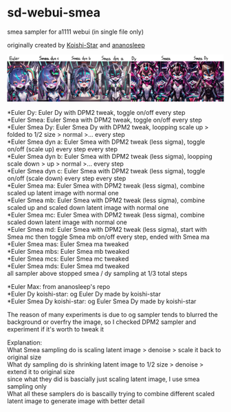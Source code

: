 # sd-webui-smea
smea sampler for a1111 webui (in single file only)

originally created by [Koishi-Star](https://github.com/Koishi-Star/Euler-Smea-Dyn-Sampler) and [ananosleep](https://github.com/ananosleep/advanced_euler_sampler_extension)

![sample](https://github.com/AG-w/sd-webui-smea/blob/main/sample.jpg?raw=true)
   
*Euler Dy: Euler Dy with DPM2 tweak, toggle on/off every step    
*Euler Smea: Euler Smea with DPM2 tweak, toggle on/off every step    
*Euler Smea Dy: Euler Smea Dy with DPM2 tweak, loopping scale up > folded to 1/2 size > normal >... every step     
*Euler Smea dyn a: Euler Smea with DPM2 tweak (less sigma), toggle on/off (scale up) every step every step    
*Euler Smea dyn b: Euler Smea with DPM2 tweak (less sigma), loopping scale down > up > normal >... every step   
*Euler Smea dyn c: Euler Smea with DPM2 tweak (less sigma), toggle on/off (scale down) every step every step   
*Euler Smea ma: Euler Smea with DPM2 tweak (less sigma), combine scaled up latent image with normal one    
*Euler Smea mb: Euler Smea with DPM2 tweak (less sigma), combine scaled up and scaled down latent image with normal one    
*Euler Smea mc: Euler Smea with DPM2 tweak (less sigma), combine scaled down latent image with normal one    
*Euler Smea md: Euler Smea with DPM2 tweak (less sigma), start with Smea mc then toggle Smea mb on/off every step, ended with Smea ma    
*Euler Smea mas: Euler Smea ma tweaked    
*Euler Smea mbs: Euler Smea mb tweaked    
*Euler Smea mcs: Euler Smea mc tweaked    
*Euler Smea mds: Euler Smea md tweaked     
all sampler above stopped smea / dy sampling at 1/3 total steps    
    
*Euler Max: from ananosleep's repo     
*Euler Dy koishi-star: og Euler Dy made by koishi-star        
*Euler Smea Dy koishi-star: og Euler Smea Dy made by koishi-star     
       
The reason of many experiments is due to og sampler tends to blurred the background or overfry the image, so I checked DPM2 sampler and experiment if it's worth to tweak it
    
Explanation:    
What Smea sampling do is scaling latent image > denoise > scale it back to original size    
What dy sampling do is shrinking latent image to 1/2 size > denoise > extend it to original size    
since what they did is bascially just scaling latent image, I use smea sampling only    
What all these samplers do is bascailly trying to combine different scaled latent image to generate image with better detail
